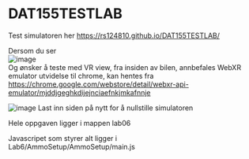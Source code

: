 # DAT155TESTLAB
Test simulatoren her https://rs124810.github.io/DAT155TESTLAB/ </br>

Dersom du ser </br>
![image](https://github.com/RS124810/DAT155TESTLAB/assets/69851083/e3f5a01b-c02a-4c9c-85c9-8b551aa3e359) </br>
Og ønsker å teste med VR view, fra insiden av bilen, annbefales WebXR emulator utvidelse til chrome, kan hentes fra </br>
https://chrome.google.com/webstore/detail/webxr-api-emulator/mjddjgeghkdijejnciaefnkjmkafnnje

![image](https://github.com/RS124810/DAT155TESTLAB/assets/69851083/47935165-a72f-452f-8e52-9bc1a77b257f) Last inn siden på nytt for å nullstille simulatoren


Hele oppgaven ligger i mappen lab06 </br>

Javascripet som styrer alt ligger i </br>
Lab6/AmmoSetup/AmmoSetup/main.js
